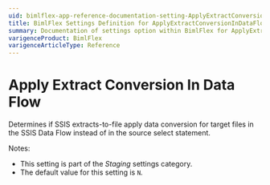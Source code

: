 ```yaml
---
uid: bimlflex-app-reference-documentation-setting-ApplyExtractConversionInDataFlow
title: BimlFlex Settings Definition for ApplyExtractConversionInDataFlow
summary: Documentation of settings option within BimlFlex for ApplyExtractConversionInDataFlow
varigenceProduct: BimlFlex
varigenceArticleType: Reference
---
```


# Apply Extract Conversion In Data Flow

Determines if SSIS extracts-to-file apply data conversion for target files in the SSIS Data Flow instead of in the source select statement.

Notes:

* This setting is part of the *Staging* settings category.
* The default value for this setting is `N`.
